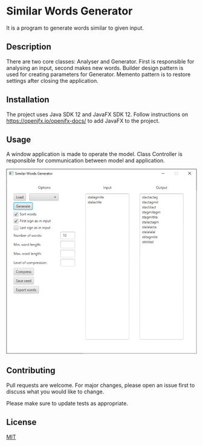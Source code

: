 # Similar Words Generator

It is a program to generate words similar to given input.

## Description

There are two core classes: Analyser and Generator. First is responsible for analysing an input, second makes new words.
Builder design pattern is used for creating parameters for Generator. Memento pattern is to restore settings after closing the application.

## Installation

The project uses Java SDK 12 and JavaFX SDK 12. Follow instructions on https://openjfx.io/openjfx-docs/ to add JavaFX to the project.

## Usage

A window application is made to operate the model. Class Controller is responsible for communication between model and application.

![sample](sample.jpg)

## Contributing
Pull requests are welcome. For major changes, please open an issue first to discuss what you would like to change.

Please make sure to update tests as appropriate.

## License
[MIT](https://choosealicense.com/licenses/mit/)